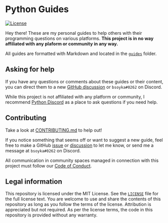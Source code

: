 # Python Guides

[![License][license-badge]][license]

Hey there! These are my personal guides to help others with their programming
questions on various platforms. **This project is in no way affiliated with
any plaform or community in any way.**

All guides are formatted with Markdown and located in the [`guides`][guides]
folder.

## Asking for help

If you have any questions or comments about these guides or their content, you
can direct them to a new [GitHub discussion][discussions] or `bsoyka#0262` on
Discord.

While this project is not affiliated with any platform or community, I
recommend [Python Discord][pydis] as a place to ask questions if you need
help.

## Contributing

Take a look at [CONTRIBUTING.md](CONTRIBUTING.md) to help out!

If you notice something that seems off or want to suggest a new guide, feel
free to make a GitHub [issue][issues] or [discussion][discussions] to let me
know, or send me a message at `bsoyka#0262` on Discord.

All communication in community spaces managed in connection with this project
must follow our [Code of Conduct][code-of-conduct].

## Legal information

This repository is licensed under the MIT License. See the
[`LICENSE`][license] file for the full license text. You are welcome to use
and share the contents of this repository as long as you follow the terms of
the license. Attribution is appreciated but not required. As per the license
terms, the code in this repository is provided without any warranty.

[code-of-conduct]: https://github.com/bsoyka/.github/blob/main/CODE_OF_CONDUCT.md
[discussions]: https://github.com/bsoyka/python-guides/discussions
[guides]: https://github.com/bsoyka/python-guides/tree/main/guides
[issues]: https://github.com/bsoyka/python-guides/issues
[license-badge]: https://img.shields.io/github/license/bsoyka/python-guides
[license]: https://github.com/bsoyka/python-guides/blob/main/LICENSE
[pydis]: https://discord.gg/python

